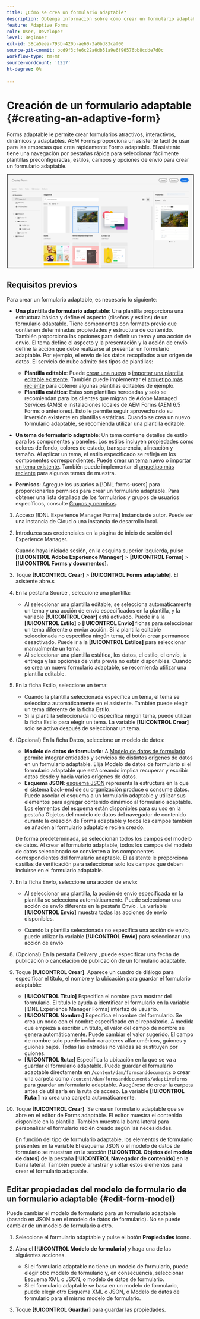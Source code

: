 ```yaml
---
title: ¿Cómo se crea un formulario adaptable?
description: Obtenga información sobre cómo crear un formulario adaptable mediante [!DNL Experience Manager Forms]. Los Forms adaptables son formularios HTML5 interactivos que agilizan la recopilación y el procesamiento de la información. Descubra más información sobre cómo crear un formulario adaptable basado en un modelo de datos de formulario y un esquema XML o JSON.
feature: Adaptive Forms
role: User, Developer
level: Beginner
exl-id: 38ca5eea-793b-420b-ae60-3a0bd83caf00
source-git-commit: bcd9f3cfe6c22a6db51a9e6f96576bb8cdde7d0c
workflow-type: tm+mt
source-wordcount: '1217'
ht-degree: 0%

---
```


# Creación de un formulario adaptable {#creating-an-adaptive-form}


Forms adaptable le permite crear formularios atractivos, interactivos, dinámicos y adaptables. AEM Forms proporciona un asistente fácil de usar para las empresas que crea rápidamente Forms adaptable. El asistente tiene una navegación por pestañas rápida para seleccionar fácilmente plantillas preconfiguradas, estilos, campos y opciones de envío para crear un formulario adaptable.

<!-- 

You can choose to create an Adaptive Form based on a form model or schema or without a form model. It is important to carefully choose the form model that not only suits your requirements but extends your existing infrastructural investments and assets. You get to choose from the following options to create an Adaptive Form: 

-->

![Asistente para crear un formulario adaptable](/help/release-notes/assets/wizard.png)

<!-- 

Adaptive Forms allow you to create forms that are engaging, responsive, dynamic, and adaptive. [!DNL AEM Forms] provides an intuitive wizard and out-of-the-box components to create Adaptive Forms. You can choose to create an Adaptive Form based on a form model or schema or without a form model. It is important to carefully choose the form model that not only suits your requirements but extends your existing infrastructural investments and assets. You get to choose from the following options to create an Adaptive Form:

* **Using a form data model**
  [Data integration](data-integration.md) lets you integrate entities and services from disparate data sources in to a Form Data Model that you can use to create Adaptive Forms. Choose Form Data Model if the Adaptive Form you are creating involves fetching and write data from and to multiple data source.

  <!--  * **Using an XDP Form Template**
   It is an ideal form model if you have investments in XFA-based or XDP forms. It provides a direct way to convert your XFA-based forms into Adaptive Forms. Any existing XFA rules are retained in the associated Adaptive Forms. The resulting Adaptive Forms support XFA constructs, such as validations, events, properties, and patterns. 

* **Using an XML Schema Definition (XSD) or a JSON Schema**
   XML and JSON schemas represent the structure in which data is produced or consumed by the back-end system in your organization. You can associate the schema to an Adaptive Form and use its elements to add dynamic content to the Adaptive Form. The elements of the schema will be available for use in the Data Model Objects tab of the Content browser when authoring Adaptive Forms.

* **Using none or without a form model**
   Adaptive Forms created with this option don’t use any form model. The data XML generated from such forms has flat structure with fields and corresponding values. -->

## Requisitos previos

Para crear un formulario adaptable, es necesario lo siguiente:

* **Una plantilla de formulario adaptable**: Una plantilla proporciona una estructura básica y define el aspecto (diseños y estilos) de un formulario adaptable. Tiene componentes con formato previo que contienen determinadas propiedades y estructura de contenido. También proporciona las opciones para definir un tema y una acción de envío. El tema define el aspecto y la presentación y la acción de envío define la acción que debe realizarse al presentar un formulario adaptable. Por ejemplo, el envío de los datos recopilados a un origen de datos. El servicio de nube admite dos tipos de plantillas:

   * **Plantilla editable**: Puede [crear una nueva](template-editor.md) o [importar una plantilla editable existente](migrate-to-forms-as-a-cloud-service.md). También puede implementar el [arquetipo más reciente](https://experienceleague.adobe.com/docs/experience-manager-core-components/using/developing/archetype/using.html?lang=en#:~:text=The%20AEM%20Archetype%20is%20made%20up%20of%20modules%3A,and%20request%20filters.%20it.testing%3A%20are%20Java-based%20integration%20testing.) para obtener algunas plantillas editables de ejemplo.
   * **Plantilla estática**: Estas son plantillas heredadas y solo se recomiendan para los clientes que migran de Adobe Managed Services (AMS) e instalaciones locales de AEM Forms (AEM 6.5 Forms o anteriores). Esto le permite seguir aprovechando su inversión existente en plantillas estáticas. Cuando se crea un nuevo formulario adaptable, se recomienda utilizar una plantilla editable.

* **Un tema de formulario adaptable**: Un tema contiene detalles de estilo para los componentes y paneles. Los estilos incluyen propiedades como colores de fondo, colores de estado, transparencia, alineación y tamaño. Al aplicar un tema, el estilo especificado se refleja en los componentes correspondientes. Puede [crear un tema nuevo](themes.md) o [importar un tema existente](import-export-forms-templates.md#uploading-a-theme). También puede implementar el [arquetipo más reciente](https://experienceleague.adobe.com/docs/experience-manager-core-components/using/developing/archetype/using.html#create-project) para algunos temas de muestra.

* **Permisos**: Agregue los usuarios a [!DNL forms-users] para proporcionarles permisos para crear un formulario adaptable. Para obtener una lista detallada de los formularios y grupos de usuarios específicos, consulte [Grupos y permisos](forms-groups-privileges-tasks.md).

1. Acceso [!DNL Experience Manager Forms] Instancia de autor. Puede ser una instancia de Cloud o una instancia de desarrollo local.

1. Introduzca sus credenciales en la página de inicio de sesión del Experience Manager.

   Cuando haya iniciado sesión, en la esquina superior izquierda, pulse **[!UICONTROL Adobe Experience Manager]** > **[!UICONTROL Forms]** > **[!UICONTROL Forms y documentos]**.

1. Toque **[!UICONTROL Crear]**  > **[!UICONTROL Forms adaptable]**. El asistente abre.s
1. En la pestaña Source , seleccione una plantilla:

   * Al seleccionar una plantilla editable, se selecciona automáticamente un tema y una acción de envío especificados en la plantilla, y la variable **[!UICONTROL Crear]** está activado. Puede ir a la **[!UICONTROL Estilo]** o **[!UICONTROL Envío]** fichas para seleccionar un tema diferente o enviar acción. Si la plantilla editable seleccionada no especifica ningún tema, el botón crear permanece desactivado. Puede ir a la **[!UICONTROL Estilos]** para seleccionar manualmente un tema.
   * Al seleccionar una plantilla estática, los datos, el estilo, el envío, la entrega y las opciones de vista previa no están disponibles. Cuando se crea un nuevo formulario adaptable, se recomienda utilizar una plantilla editable.

1. En la ficha Estilo, seleccione un tema:
   * Cuando la plantilla seleccionada especifica un tema, el tema se selecciona automáticamente en el asistente. También puede elegir un tema diferente de la ficha Estilo.
   * Si la plantilla seleccionada no especifica ningún tema, puede utilizar la ficha Estilo para elegir un tema. La variable **[!UICONTROL Crear]** solo se activa después de seleccionar un tema.
1. (Opcional) En la ficha Datos, seleccione un modelo de datos:
   * **Modelo de datos de formulario**: A [Modelo de datos de formulario](data-integration.md) permite integrar entidades y servicios de distintos orígenes de datos en un formulario adaptable. Elija Modelo de datos de formulario si el formulario adaptable que está creando implica recuperar y escribir datos desde y hacia varios orígenes de datos.
   * **Esquema JSON**: [esquema JSON](adaptive-form-json-schema-form-model.md) representa la estructura en la que el sistema back-end de su organización produce o consume datos. Puede asociar el esquema a un formulario adaptable y utilizar sus elementos para agregar contenido dinámico al formulario adaptable. Los elementos del esquema están disponibles para su uso en la pestaña Objetos del modelo de datos del navegador de contenido durante la creación de Forms adaptable y todos los campos también se añaden al formulario adaptable recién creado.

   De forma predeterminada, se seleccionan todos los campos del modelo de datos. Al crear el formulario adaptable, todos los campos del modelo de datos seleccionado se convierten a los componentes correspondientes del formulario adaptable. El asistente le proporciona casillas de verificación para seleccionar solo los campos que deben incluirse en el formulario adaptable.

   <!-- 
   
   If your JSON schema contains a fragment, the fragment is considered a single unit. You can select or deselect a complete fragment and all the fields of the fragment are selected or deselected accordingly. 
   
   -->

1. En la ficha Envío, seleccione una acción de envío:

   * Al seleccionar una plantilla, la acción de envío especificada en la plantilla se selecciona automáticamente. Puede seleccionar una acción de envío diferente en la pestaña Envío . La variable **[!UICONTROL Envío]** muestra todas las acciones de envío disponibles.

   * Cuando la plantilla seleccionada no especifica una acción de envío, puede utilizar la variable **[!UICONTROL Envío]** para seleccionar una acción de envío

1. (Opcional) En la pestaña Delivery , puede especificar una fecha de publicación o cancelación de publicación de un formulario adaptable.

1. Toque **[!UICONTROL Crear]**. Aparece un cuadro de diálogo para especificar el título, el nombre y la ubicación para guardar el formulario adaptable:

   * **[!UICONTROL Título]** Especifica el nombre para mostrar del formulario. El título le ayuda a identificar el formulario en la variable [!DNL Experience Manager Forms] interfaz de usuario.
   * **[!UICONTROL Nombre:]** Especifica el nombre del formulario. Se crea un nodo con el nombre especificado en el repositorio. A medida que empieza a escribir un título, el valor del campo de nombre se genera automáticamente. Puede cambiar el valor sugerido. El campo de nombre solo puede incluir caracteres alfanuméricos, guiones y guiones bajos. Todas las entradas no válidas se sustituyen por guiones.
   * **[!UICONTROL Ruta:]** Especifica la ubicación en la que se va a guardar el formulario adaptable. Puede guardar el formulario adaptable directamente en `/content/dam/formsanddocuments` o crear una carpeta como `/content/dam/formsanddocuments/adaptiveforms` para guardar un formulario adaptable. Asegúrese de crear la carpeta antes de utilizarla en la ruta de acceso. La variable **[!UICONTROL Ruta:]** no crea una carpeta automáticamente.

1. Toque **[!UICONTROL Crear]**. Se crea un formulario adaptable que se abre en el editor de Forms adaptable. El editor muestra el contenido disponible en la plantilla. También muestra la barra lateral para personalizar el formulario recién creado según las necesidades.

   En función del tipo de formulario adaptable, los elementos de formulario presentes en la variable <!--XFA form template, XML schema or --> El esquema JSON o el modelo de datos de formulario se muestran en la sección **[!UICONTROL Objetos del modelo de datos]** de la pestaña **[!UICONTROL Navegador de contenido]** en la barra lateral. También puede arrastrar y soltar estos elementos para crear el formulario adaptable.

<!-- ## Create an Adaptive Form based on a Form Data Model {#fdm}

[Data integration](data-integration.md) lets you integrate multiple data sources and bring their entities and services together to create a form data model. It is an extension of JSON schema. You can use a Form Data Model to create an Adaptive Form. The entities or data model objects configured in a Form Data Model are available as data model objects for form authoring. They are bound to respective data sources and used to prefill a form and write submitted data back to the respective data sources. You can also call services configured in a Form Data Model using Adaptive Form rules.

To use a Form Data Model for creating an Adaptive Form:

1. In Form Model tab on Add Properties screen, select **[!UICONTROL Form Data Model]** in the **[!UICONTROL Select From]** drop-down list.

   ![Create an Adaptive Form](assets/create-af-1-1.png)

1. Tap to expand **[!UICONTROL Select Form Data Model]**. All available form data models are listed.Select a from data model.

>[!NOTE]
>
>You can also change the Form Data Model for an Adaptive Form. For detailed steps, see [Edit Form Model properties of an Adaptive Form](#edit-form-model).

## Create an Adaptive Form based on XML or JSON schema {#create-an-adaptive-form-based-on-xml-or-json-schema}

XML and JSON schemas represent the structure in which data is produced or consumed by the back-end system in your organization. You can associate a schema to an Adaptive Form and use its elements to add dynamic content to the Adaptive Form. The elements of the schema are available in the Data Model Object tab of the content browser for authoring Adaptive Forms. You can drag-drop the schema elements to build the form.

See the following documents to understand how to design XML or JSON schema for authoring Adaptive Forms.

* [Creating Adaptive Forms using XML schema](adaptive-form-xml-schema-form-model.md)
* [Creating Adaptive Forms using JSON schema](adaptive-form-json-schema-form-model.md)

Do the following to use XML or JSON schema as form model for an Adaptive Form:

1. On the **[!UICONTROL Add Properties]** step of Adaptive Form creation page, tap on the **[!UICONTROL Form Model]** tab.
1. In the Form Model tab, select **[!UICONTROL Schema]** from the **[!UICONTROL Select From]** drop-down field.

1. Tap **[!UICONTROL Select Schema]** and do one of the following:

    * **[!UICONTROL Upload from disk]** - Select this option and tap Upload Schema Definition to browse and upload an XML schema or JSON schema from your file system. The uploaded schema file resides with the form and is not accessible to other Adaptive Forms.
    * **[!UICONTROL Search in repository]** - Select this option to select from the list of schema definition files available in the repository. Select the XML or JSON schema file as form model. The selected schema is associated with the form by reference and is accessible for use in other Adaptive Forms.

      Ensure that the JSON schema filename ends with **.schema.json**. For example: mySchema.schema.json

   ![Selecting XML or JSON schema](assets/upload-schema.png)
**Figure:** *Selecting XML or JSON schema*

1. (For XML schema only) After you select or upload an XML Schema, specify a root element of the selected XSD file to map with the Adaptive Form.

   ![Selecting XSD root element](assets/xsd-root-element.png)
**Figure:** *Selecting XSD root element*

>[!NOTE]
>
>You can also change the schema for an Adaptive Form. For detailed steps, see [Edit Form Model properties of an Adaptive Form](#edit-form-model). -->

## Editar propiedades del modelo de formulario de un formulario adaptable {#edit-form-model}

Puede cambiar el modelo de formulario para un formulario adaptable (basado en JSON o en el modelo de datos de formulario). No se puede cambiar de un modelo de formulario a otro.

1. Seleccione el formulario adaptable y pulse el botón **Propiedades** icono.
1. Abra el **[!UICONTROL Modelo de formulario]** y haga una de las siguientes acciones.

   * Si el formulario adaptable no tiene un modelo de formulario, puede elegir otro modelo de formulario y, en consecuencia, seleccionar <!-- a form template, --> Esquema XML o JSON, o modelo de datos de formulario.
   * Si el formulario adaptable se basa en un modelo de formulario, puede elegir otro <!-- form template, --> Esquema XML o JSON, o Modelo de datos de formulario para el mismo modelo de formulario.

1. Toque **[!UICONTROL Guardar]** para guardar las propiedades.
